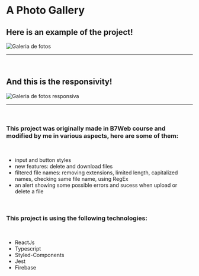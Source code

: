 # A Photo Gallery

## Here is an example of the project!
<img src="public/Galeria-de-fotos.gif" alt="Galeria de fotos" />

---
<br>

## And this is the responsivity!
<img src="public/Galeria-de-fotos-responsiva.gif" alt="Galeria de fotos responsiva" />

---
<br>

### This project was originally made in B7Web course and modified by me in various aspects, here are some of them:

<br>

- input and button styles
- new features: delete and download files
- filtered file names: removing extensions, limited length, capitalized names, checking same file name, using RegEx
- an alert showing some possible errors and sucess when upload or delete a file

<br>

### This project is using the following technologies:
<br>

- ReactJs
- Typescript
- Styled-Components
- Jest
- Firebase